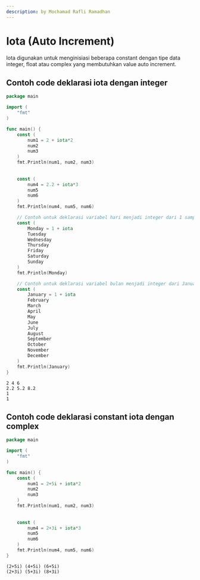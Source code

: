 ```yaml
---
description: by Mochamad Rafli Ramadhan
---
```


# Iota (Auto Increment)

Iota digunakan untuk menginisiasi beberapa constant dengan tipe data integer, float atau complex yang membutuhkan value auto increment.

## Contoh code deklarasi iota dengan integer

```go
package main

import (
	"fmt"
)

func main() {
	const (
		num1 = 2 + iota*2
		num2
		num3
	)
	fmt.Println(num1, num2, num3)
	
	
	const (
		num4 = 2.2 + iota*3
		num5
		num6
	)
	fmt.Println(num4, num5, num6)

	// Contoh untuk deklarasi variabel hari menjadi integer dari 1 sampai 7
	const (
		Monday = 1 + iota
		Tuesday
		Wednesday
		Thursday
		Friday
		Saturday
		Sunday
	)
	fmt.Println(Monday)

	// Contoh untuk deklarasi variabel bulan menjadi integer dari Januari sampai Desember
	const (
		January = 1 + iota
		February
		March
		April
		May
		June
		July
		August
		September
		October
		November
		December
	)
	fmt.Println(January)
}
```

```
2 4 6
2.2 5.2 8.2
1
1
```

## Contoh code deklarasi constant iota dengan complex

```go
package main

import (
	"fmt"
)

func main() {
	const (
		num1 = 2+5i + iota*2
		num2
		num3
	)
	fmt.Println(num1, num2, num3)
	
	
	const (
		num4 = 2+3i + iota*3
		num5
		num6
	)
	fmt.Println(num4, num5, num6)
}
```

```
(2+5i) (4+5i) (6+5i)
(2+3i) (5+3i) (8+3i)
```
